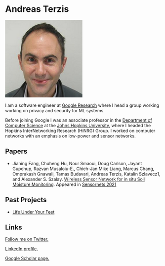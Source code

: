 # Andreas Terzis

![Andreas Terzis](photo.jpeg)

I am a software engineer at [Google Research](https://research.google/) where I head a group working working on privacy and security for ML systems. 

Before joining Google I was an associate professor in the [Department of Computer Science](https://www.cs.jhu.edu) at the [Johns Hopkins University](https://www.jhu.edu/), where I headed the Hopkins InterNetworking Research (HiNRG) Group. I worked on computer networks with an emphasis on low-power and sensor networks.

## Papers
* Jianing Fang, Chuheng Hu, Nour Smaoui, Doug Carlson, Jayant Gupchup, Razvan Musaloiu-E., Chieh-Jan Mike Liang, Marcus Chang, Omprakash Gnawali, Tamas Budavari, Andreas Terzis, Katalin Szlavecz1, and Alexander S. Szalay. [Wireless Sensor Network for in situ Soil Moisture Monitoring](luyf-sensornets.pdf). Appeared in [Sensornets 2021](http://sensornets.org/)

## Past Projects
* [Life Under Your Feet](luyf.md)

## Links

<a href="https://twitter.com/aterzis">Follow me on Twitter.</a>

<a href="http://www.linkedin.com/pub/andreas-terzis/1/537/239">LinkedIn profile.</a>

<a href="http://scholar.google.com/citations?user=kgvqq-8AAAAJ&hl=en">Google Scholar page.</a>
